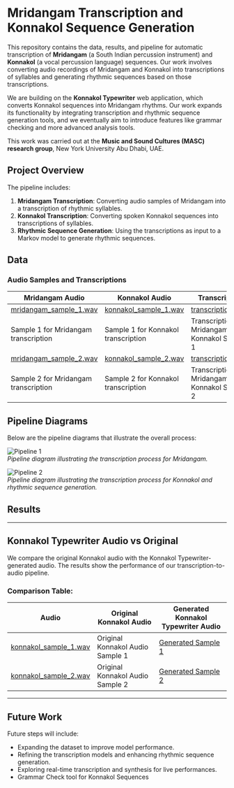 # Mridangam Transcription and Konnakol Sequence Generation

This repository contains the data, results, and pipeline for automatic transcription of **Mridangam** (a South Indian percussion instrument) and **Konnakol** (a vocal percussion language) sequences. Our work involves converting audio recordings of Mridangam and Konnakol into transcriptions of syllables and generating rhythmic sequences based on those transcriptions.

We are building on the **Konnakol Typewriter** web application, which converts Konnakol sequences into Mridangam rhythms. Our work expands its functionality by integrating transcription and rhythmic sequence generation tools, and we eventually aim to introduce features like grammar checking and more advanced analysis tools.

This work was carried out at the **Music and Sound Cultures (MASC) research group**, New York University Abu Dhabi, UAE.


## Project Overview

The pipeline includes:
1. **Mridangam Transcription**: Converting audio samples of Mridangam into a transcription of rhythmic syllables.
2. **Konnakol Transcription**: Converting spoken Konnakol sequences into transcriptions of syllables.
3. **Rhythmic Sequence Generation**: Using the transcriptions as input to a Markov model to generate rhythmic sequences.

## Data

### Audio Samples and Transcriptions

| **Mridangam Audio**                         | **Konnakol Audio**                         | **Transcription**                              |
|---------------------------------------------|-------------------------------------------|------------------------------------------------|
| [mridangam_sample_1.wav](data/audio/mridangam_sample_1.wav) | [konnakol_sample_1.wav](data/audio/konnakol_sample_1.wav) | [transcription_1.txt](data/transcriptions/transcription_1.txt) |
| Sample 1 for Mridangam transcription         | Sample 1 for Konnakol transcription        | Transcription of Mridangam and Konnakol Sample 1 |
| [mridangam_sample_2.wav](data/audio/mridangam_sample_2.wav) | [konnakol_sample_2.wav](data/audio/konnakol_sample_2.wav) | [transcription_2.txt](data/transcriptions/transcription_2.txt) |
| Sample 2 for Mridangam transcription         | Sample 2 for Konnakol transcription        | Transcription of Mridangam and Konnakol Sample 2 |

## Pipeline Diagrams

Below are the pipeline diagrams that illustrate the overall process:

![Pipeline 1](images/pipeline_1.png)  
*Pipeline diagram illustrating the transcription process for Mridangam.*

![Pipeline 2](images/pipeline_2.png)  
*Pipeline diagram illustrating the transcription process for Konnakol and rhythmic sequence generation.*

## Results

---

## Konnakol Typewriter Audio vs Original
We compare the original Konnakol audio with the Konnakol Typewriter-generated audio. The results show the performance of our transcription-to-audio pipeline.

### Comparison Table:

| **Audio**                        | **Original Konnakol Audio**                        | **Generated Konnakol Typewriter Audio**        |
|-----------------------------------|----------------------------------------------------|----------------------------------------------|
| [konnakol_sample_1.wav](data/audio/konnakol_sample_1.wav) | Original Konnakol Audio Sample 1                   | [Generated Sample 1](data/audio/gen_konnakol_sample_1.wav) |
| [konnakol_sample_2.wav](data/audio/konnakol_sample_2.wav) | Original Konnakol Audio Sample 2                   | [Generated Sample 2](data/audio/gen_konnakol_sample_2.wav) |

---


## Future Work

Future steps will include:
- Expanding the dataset to improve model performance.
- Refining the transcription models and enhancing rhythmic sequence generation.
- Exploring real-time transcription and synthesis for live performances.
- Grammar Check tool for Konnakol Sequences

